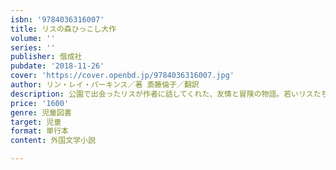 ```yaml
---
isbn: '9784036316007'
title: リスの森ひっこし大作
volume: ''
series: ''
publisher: 偕成社
pubdate: '2018-11-26'
cover: 'https://cover.openbd.jp/9784036316007.jpg'
author: リン・レイ・パーキンス／著 斎藤倫子／翻訳
description: 公園で出会ったリスが作者に話してくれた、友情と冒険の物語。若いリスたちは森の異変を知り、仲間を避難させようと知恵をしぼる。
price: '1600'
genre: 児童図書
target: 児童
format: 単行本
content: 外国文学小説

---
```

